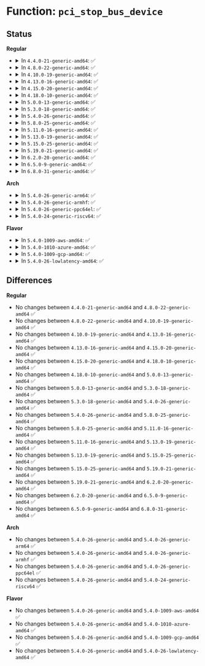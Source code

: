 # Function: <code>pci_stop_bus_device</code>

## Status
<b>Regular</b>
<ul>
<li>
<details>
<summary>In <code>4.4.0-21-generic-amd64</code>: ✅</summary>

```c
void pci_stop_bus_device(struct pci_dev * dev)
```

```json
{
  "name": "pci_stop_bus_device",
  "collision_type": "Unique Static",
  "inline_type": "No",
  "funcs": [
    {
      "addr": 18446744071583248640,
      "name": "pci_stop_bus_device",
      "external": false,
      "loc": "drivers/pci/remove.c:62",
      "file": "drivers/pci/remove.c",
      "inline": "seen, unknown",
      "caller_inline": [],
      "caller_func": [
        "drivers/pci/remove.c:pci_stop_bus_device",
        "drivers/pci/remove.c:pci_stop_and_remove_bus_device_locked"
      ]
    }
  ],
  "symbols": [
    {
      "addr": 18446744071583248640,
      "name": "pci_stop_bus_device",
      "section": ".text",
      "bind": "STB_LOCAL",
      "size": 148
    }
  ]
}
```
</details>
</li>
<li>
<details>
<summary>In <code>4.8.0-22-generic-amd64</code>: ✅</summary>

```c
void pci_stop_bus_device(struct pci_dev * dev)
```

```json
{
  "name": "pci_stop_bus_device",
  "collision_type": "Unique Static",
  "inline_type": "No",
  "funcs": [
    {
      "addr": 18446744071583558000,
      "name": "pci_stop_bus_device",
      "external": false,
      "loc": "drivers/pci/remove.c:66",
      "file": "drivers/pci/remove.c",
      "inline": "seen, unknown",
      "caller_inline": [],
      "caller_func": [
        "drivers/pci/remove.c:pci_stop_and_remove_bus_device_locked",
        "drivers/pci/remove.c:pci_stop_bus_device"
      ]
    }
  ],
  "symbols": [
    {
      "addr": 18446744071583558000,
      "name": "pci_stop_bus_device",
      "section": ".text",
      "bind": "STB_LOCAL",
      "size": 148
    }
  ]
}
```
</details>
</li>
<li>
<details>
<summary>In <code>4.10.0-19-generic-amd64</code>: ✅</summary>

```c
void pci_stop_bus_device(struct pci_dev * dev)
```

```json
{
  "name": "pci_stop_bus_device",
  "collision_type": "Unique Static",
  "inline_type": "No",
  "funcs": [
    {
      "addr": 18446744071583694864,
      "name": "pci_stop_bus_device",
      "external": false,
      "loc": "drivers/pci/remove.c:66",
      "file": "drivers/pci/remove.c",
      "inline": "seen, unknown",
      "caller_inline": [],
      "caller_func": [
        "drivers/pci/remove.c:pci_stop_and_remove_bus_device_locked",
        "drivers/pci/remove.c:pci_stop_bus_device"
      ]
    }
  ],
  "symbols": [
    {
      "addr": 18446744071583694864,
      "name": "pci_stop_bus_device",
      "section": ".text",
      "bind": "STB_LOCAL",
      "size": 148
    }
  ]
}
```
</details>
</li>
<li>
<details>
<summary>In <code>4.13.0-16-generic-amd64</code>: ✅</summary>

```c
void pci_stop_bus_device(struct pci_dev * dev)
```

```json
{
  "name": "pci_stop_bus_device",
  "collision_type": "Unique Static",
  "inline_type": "No",
  "funcs": [
    {
      "addr": 18446744071583735360,
      "name": "pci_stop_bus_device",
      "external": false,
      "loc": "drivers/pci/remove.c:66",
      "file": "drivers/pci/remove.c",
      "inline": "seen, unknown",
      "caller_inline": [],
      "caller_func": [
        "drivers/pci/remove.c:pci_stop_and_remove_bus_device_locked",
        "drivers/pci/remove.c:pci_stop_bus_device",
        "drivers/pci/remove.c:pci_stop_bus_device"
      ]
    }
  ],
  "symbols": [
    {
      "addr": 18446744071583735360,
      "name": "pci_stop_bus_device",
      "section": ".text",
      "bind": "STB_LOCAL",
      "size": 152
    }
  ]
}
```
</details>
</li>
<li>
<details>
<summary>In <code>4.15.0-20-generic-amd64</code>: ✅</summary>

```c
void pci_stop_bus_device(struct pci_dev * dev)
```

```json
{
  "name": "pci_stop_bus_device",
  "collision_type": "Unique Static",
  "inline_type": "No",
  "funcs": [
    {
      "addr": 18446744071583994016,
      "name": "pci_stop_bus_device",
      "external": false,
      "loc": "drivers/pci/remove.c:66",
      "file": "drivers/pci/remove.c",
      "inline": "seen, unknown",
      "caller_inline": [],
      "caller_func": [
        "drivers/pci/remove.c:pci_stop_and_remove_bus_device_locked",
        "drivers/pci/remove.c:pci_stop_bus_device",
        "drivers/pci/remove.c:pci_stop_bus_device"
      ]
    }
  ],
  "symbols": [
    {
      "addr": 18446744071583994016,
      "name": "pci_stop_bus_device",
      "section": ".text",
      "bind": "STB_LOCAL",
      "size": 152
    }
  ]
}
```
</details>
</li>
<li>
<details>
<summary>In <code>4.18.0-10-generic-amd64</code>: ✅</summary>

```c
void pci_stop_bus_device(struct pci_dev * dev)
```

```json
{
  "name": "pci_stop_bus_device",
  "collision_type": "Unique Static",
  "inline_type": "No",
  "funcs": [
    {
      "addr": 18446744071584188464,
      "name": "pci_stop_bus_device",
      "external": false,
      "loc": "drivers/pci/remove.c:68",
      "file": "drivers/pci/remove.c",
      "inline": "seen, unknown",
      "caller_inline": [],
      "caller_func": [
        "drivers/pci/remove.c:pci_stop_and_remove_bus_device_locked",
        "drivers/pci/remove.c:pci_stop_bus_device",
        "drivers/pci/remove.c:pci_stop_bus_device"
      ]
    }
  ],
  "symbols": [
    {
      "addr": 18446744071584188464,
      "name": "pci_stop_bus_device",
      "section": ".text",
      "bind": "STB_LOCAL",
      "size": 157
    }
  ]
}
```
</details>
</li>
<li>
<details>
<summary>In <code>5.0.0-13-generic-amd64</code>: ✅</summary>

```c
void pci_stop_bus_device(struct pci_dev * dev)
```

```json
{
  "name": "pci_stop_bus_device",
  "collision_type": "Unique Static",
  "inline_type": "No",
  "funcs": [
    {
      "addr": 18446744071584277168,
      "name": "pci_stop_bus_device",
      "external": false,
      "loc": "drivers/pci/remove.c:65",
      "file": "drivers/pci/remove.c",
      "inline": "seen, unknown",
      "caller_inline": [],
      "caller_func": [
        "drivers/pci/remove.c:pci_stop_and_remove_bus_device_locked",
        "drivers/pci/remove.c:pci_stop_bus_device",
        "drivers/pci/remove.c:pci_stop_bus_device"
      ]
    }
  ],
  "symbols": [
    {
      "addr": 18446744071584277168,
      "name": "pci_stop_bus_device",
      "section": ".text",
      "bind": "STB_LOCAL",
      "size": 143
    }
  ]
}
```
</details>
</li>
<li>
<details>
<summary>In <code>5.3.0-18-generic-amd64</code>: ✅</summary>

```c
void pci_stop_bus_device(struct pci_dev * dev)
```

```json
{
  "name": "pci_stop_bus_device",
  "collision_type": "Unique Static",
  "inline_type": "No",
  "funcs": [
    {
      "addr": 18446744071584471632,
      "name": "pci_stop_bus_device",
      "external": false,
      "loc": "drivers/pci/remove.c:65",
      "file": "drivers/pci/remove.c",
      "inline": "seen, unknown",
      "caller_inline": [],
      "caller_func": [
        "drivers/pci/remove.c:pci_stop_and_remove_bus_device_locked",
        "drivers/pci/remove.c:pci_stop_bus_device",
        "drivers/pci/remove.c:pci_stop_bus_device"
      ]
    }
  ],
  "symbols": [
    {
      "addr": 18446744071584471632,
      "name": "pci_stop_bus_device",
      "section": ".text",
      "bind": "STB_LOCAL",
      "size": 145
    }
  ]
}
```
</details>
</li>
<li>
<details>
<summary>In <code>5.4.0-26-generic-amd64</code>: ✅</summary>

```c
void pci_stop_bus_device(struct pci_dev * dev)
```

```json
{
  "name": "pci_stop_bus_device",
  "collision_type": "Unique Static",
  "inline_type": "No",
  "funcs": [
    {
      "addr": 18446744071584606912,
      "name": "pci_stop_bus_device",
      "external": false,
      "loc": "drivers/pci/remove.c:65",
      "file": "drivers/pci/remove.c",
      "inline": "seen, unknown",
      "caller_inline": [],
      "caller_func": [
        "drivers/pci/remove.c:pci_stop_and_remove_bus_device_locked",
        "drivers/pci/remove.c:pci_stop_bus_device",
        "drivers/pci/remove.c:pci_stop_bus_device"
      ]
    }
  ],
  "symbols": [
    {
      "addr": 18446744071584606912,
      "name": "pci_stop_bus_device",
      "section": ".text",
      "bind": "STB_LOCAL",
      "size": 145
    }
  ]
}
```
</details>
</li>
<li>
<details>
<summary>In <code>5.8.0-25-generic-amd64</code>: ✅</summary>

```c
void pci_stop_bus_device(struct pci_dev * dev)
```

```json
{
  "name": "pci_stop_bus_device",
  "collision_type": "Unique Static",
  "inline_type": "No",
  "funcs": [
    {
      "addr": 18446744071585284432,
      "name": "pci_stop_bus_device",
      "external": false,
      "loc": "drivers/pci/remove.c:65",
      "file": "drivers/pci/remove.c",
      "inline": "seen, unknown",
      "caller_inline": [],
      "caller_func": [
        "drivers/pci/remove.c:pci_stop_and_remove_bus_device_locked",
        "drivers/pci/remove.c:pci_stop_bus_device",
        "drivers/pci/remove.c:pci_stop_bus_device"
      ]
    }
  ],
  "symbols": [
    {
      "addr": 18446744071585284432,
      "name": "pci_stop_bus_device",
      "section": ".text",
      "bind": "STB_LOCAL",
      "size": 145
    }
  ]
}
```
</details>
</li>
<li>
<details>
<summary>In <code>5.11.0-16-generic-amd64</code>: ✅</summary>

```c
void pci_stop_bus_device(struct pci_dev * dev)
```

```json
{
  "name": "pci_stop_bus_device",
  "collision_type": "Unique Static",
  "inline_type": "No",
  "funcs": [
    {
      "addr": 18446744071585438992,
      "name": "pci_stop_bus_device",
      "external": false,
      "loc": "drivers/pci/remove.c:65",
      "file": "drivers/pci/remove.c",
      "inline": "seen, unknown",
      "caller_inline": [],
      "caller_func": [
        "drivers/pci/remove.c:pci_stop_and_remove_bus_device_locked",
        "drivers/pci/remove.c:pci_stop_bus_device",
        "drivers/pci/remove.c:pci_stop_bus_device"
      ]
    }
  ],
  "symbols": [
    {
      "addr": 18446744071585438992,
      "name": "pci_stop_bus_device",
      "section": ".text",
      "bind": "STB_LOCAL",
      "size": 145
    }
  ]
}
```
</details>
</li>
<li>
<details>
<summary>In <code>5.13.0-19-generic-amd64</code>: ✅</summary>

```c
void pci_stop_bus_device(struct pci_dev * dev)
```

```json
{
  "name": "pci_stop_bus_device",
  "collision_type": "Unique Static",
  "inline_type": "No",
  "funcs": [
    {
      "addr": 18446744071585319104,
      "name": "pci_stop_bus_device",
      "external": false,
      "loc": "drivers/pci/remove.c:67",
      "file": "drivers/pci/remove.c",
      "inline": "seen, unknown",
      "caller_inline": [],
      "caller_func": [
        "drivers/pci/remove.c:pci_stop_and_remove_bus_device_locked",
        "drivers/pci/remove.c:pci_stop_bus_device",
        "drivers/pci/remove.c:pci_stop_bus_device"
      ]
    }
  ],
  "symbols": [
    {
      "addr": 18446744071585319104,
      "name": "pci_stop_bus_device",
      "section": ".text",
      "bind": "STB_LOCAL",
      "size": 154
    }
  ]
}
```
</details>
</li>
<li>
<details>
<summary>In <code>5.15.0-25-generic-amd64</code>: ✅</summary>

```c
void pci_stop_bus_device(struct pci_dev * dev)
```

```json
{
  "name": "pci_stop_bus_device",
  "collision_type": "Unique Static",
  "inline_type": "No",
  "funcs": [
    {
      "addr": 18446744071585774992,
      "name": "pci_stop_bus_device",
      "external": false,
      "loc": "drivers/pci/remove.c:66",
      "file": "drivers/pci/remove.c",
      "inline": "seen, unknown",
      "caller_inline": [],
      "caller_func": [
        "drivers/pci/remove.c:pci_stop_and_remove_bus_device_locked",
        "drivers/pci/remove.c:pci_stop_bus_device",
        "drivers/pci/remove.c:pci_stop_bus_device"
      ]
    }
  ],
  "symbols": [
    {
      "addr": 18446744071585774992,
      "name": "pci_stop_bus_device",
      "section": ".text",
      "bind": "STB_LOCAL",
      "size": 145
    }
  ]
}
```
</details>
</li>
<li>
<details>
<summary>In <code>5.19.0-21-generic-amd64</code>: ✅</summary>

```c
void pci_stop_bus_device(struct pci_dev * dev)
```

```json
{
  "name": "pci_stop_bus_device",
  "collision_type": "Unique Static",
  "inline_type": "No",
  "funcs": [
    {
      "addr": 18446744071586961056,
      "name": "pci_stop_bus_device",
      "external": false,
      "loc": "drivers/pci/remove.c:66",
      "file": "drivers/pci/remove.c",
      "inline": "seen, unknown",
      "caller_inline": [],
      "caller_func": [
        "drivers/pci/remove.c:pci_stop_and_remove_bus_device_locked",
        "drivers/pci/remove.c:pci_stop_bus_device",
        "drivers/pci/remove.c:pci_stop_bus_device"
      ]
    }
  ],
  "symbols": [
    {
      "addr": 18446744071586961056,
      "name": "pci_stop_bus_device",
      "section": ".text",
      "bind": "STB_LOCAL",
      "size": 165
    }
  ]
}
```
</details>
</li>
<li>
<details>
<summary>In <code>6.2.0-20-generic-amd64</code>: ✅</summary>

```c
void pci_stop_bus_device(struct pci_dev * dev)
```

```json
{
  "name": "pci_stop_bus_device",
  "collision_type": "Unique Static",
  "inline_type": "No",
  "funcs": [
    {
      "addr": 18446744071588124624,
      "name": "pci_stop_bus_device",
      "external": false,
      "loc": "drivers/pci/remove.c:66",
      "file": "drivers/pci/remove.c",
      "inline": "seen, unknown",
      "caller_inline": [],
      "caller_func": [
        "drivers/pci/remove.c:pci_stop_and_remove_bus_device_locked",
        "drivers/pci/remove.c:pci_stop_bus_device",
        "drivers/pci/remove.c:pci_stop_bus_device"
      ]
    }
  ],
  "symbols": [
    {
      "addr": 18446744071588124624,
      "name": "pci_stop_bus_device",
      "section": ".text",
      "bind": "STB_LOCAL",
      "size": 165
    }
  ]
}
```
</details>
</li>
<li>
<details>
<summary>In <code>6.5.0-9-generic-amd64</code>: ✅</summary>

```c
void pci_stop_bus_device(struct pci_dev * dev)
```

```json
{
  "name": "pci_stop_bus_device",
  "collision_type": "Unique Static",
  "inline_type": "No",
  "funcs": [
    {
      "addr": 18446744071588399904,
      "name": "pci_stop_bus_device",
      "external": false,
      "loc": "drivers/pci/remove.c:66",
      "file": "drivers/pci/remove.c",
      "inline": "seen, unknown",
      "caller_inline": [],
      "caller_func": [
        "drivers/pci/remove.c:pci_stop_and_remove_bus_device_locked",
        "drivers/pci/remove.c:pci_stop_bus_device",
        "drivers/pci/remove.c:pci_stop_bus_device"
      ]
    }
  ],
  "symbols": [
    {
      "addr": 18446744071588399904,
      "name": "pci_stop_bus_device",
      "section": ".text",
      "bind": "STB_LOCAL",
      "size": 165
    }
  ]
}
```
</details>
</li>
<li>
<details>
<summary>In <code>6.8.0-31-generic-amd64</code>: ✅</summary>

```c
void pci_stop_bus_device(struct pci_dev * dev)
```

```json
{
  "name": "pci_stop_bus_device",
  "collision_type": "Unique Static",
  "inline_type": "No",
  "funcs": [
    {
      "addr": 18446744071588695888,
      "name": "pci_stop_bus_device",
      "external": false,
      "loc": "drivers/pci/remove.c:67",
      "file": "drivers/pci/remove.c",
      "inline": "seen, unknown",
      "caller_inline": [],
      "caller_func": [
        "drivers/pci/remove.c:pci_stop_and_remove_bus_device_locked",
        "drivers/pci/remove.c:pci_stop_bus_device",
        "drivers/pci/remove.c:pci_stop_bus_device"
      ]
    }
  ],
  "symbols": [
    {
      "addr": 18446744071588695888,
      "name": "pci_stop_bus_device",
      "section": ".text",
      "bind": "STB_LOCAL",
      "size": 165
    }
  ]
}
```
</details>
</li>
</ul>
<b>Arch</b>
<ul>
<li>
<details>
<summary>In <code>5.4.0-26-generic-arm64</code>: ✅</summary>

```c
void pci_stop_bus_device(struct pci_dev * dev)
```

```json
{
  "name": "pci_stop_bus_device",
  "collision_type": "Unique Static",
  "inline_type": "No",
  "funcs": [
    {
      "addr": 18446603336496846248,
      "name": "pci_stop_bus_device",
      "external": false,
      "loc": "drivers/pci/remove.c:65",
      "file": "drivers/pci/remove.c",
      "inline": "seen, unknown",
      "caller_inline": [],
      "caller_func": [
        "drivers/pci/remove.c:pci_stop_and_remove_bus_device_locked",
        "drivers/pci/remove.c:pci_stop_bus_device",
        "drivers/pci/remove.c:pci_stop_bus_device"
      ]
    }
  ],
  "symbols": [
    {
      "addr": 18446603336496846248,
      "name": "pci_stop_bus_device",
      "section": ".text",
      "bind": "STB_LOCAL",
      "size": 212
    }
  ]
}
```
</details>
</li>
<li>
<details>
<summary>In <code>5.4.0-26-generic-armhf</code>: ✅</summary>

```c
void pci_stop_bus_device(struct pci_dev * dev)
```

```json
{
  "name": "pci_stop_bus_device",
  "collision_type": "Unique Static",
  "inline_type": "No",
  "funcs": [
    {
      "addr": 3230126200,
      "name": "pci_stop_bus_device",
      "external": false,
      "loc": "drivers/pci/remove.c:65",
      "file": "drivers/pci/remove.c",
      "inline": "seen, unknown",
      "caller_inline": [],
      "caller_func": [
        "drivers/pci/remove.c:pci_stop_and_remove_bus_device_locked",
        "drivers/pci/remove.c:pci_stop_bus_device",
        "drivers/pci/remove.c:pci_stop_bus_device"
      ]
    }
  ],
  "symbols": [
    {
      "addr": 3230126200,
      "name": "pci_stop_bus_device",
      "section": ".text",
      "bind": "STB_LOCAL",
      "size": 160
    }
  ]
}
```
</details>
</li>
<li>
<details>
<summary>In <code>5.4.0-26-generic-ppc64el</code>: ✅</summary>

```c
void pci_stop_bus_device(struct pci_dev * dev)
```

```json
{
  "name": "pci_stop_bus_device",
  "collision_type": "Unique Static",
  "inline_type": "No",
  "funcs": [
    {
      "addr": 13835058055290922704,
      "name": "pci_stop_bus_device",
      "external": false,
      "loc": "drivers/pci/remove.c:65",
      "file": "drivers/pci/remove.c",
      "inline": "seen, unknown",
      "caller_inline": [],
      "caller_func": [
        "drivers/pci/remove.c:pci_stop_and_remove_bus_device_locked",
        "drivers/pci/remove.c:pci_stop_bus_device",
        "drivers/pci/remove.c:pci_stop_bus_device"
      ]
    }
  ],
  "symbols": [
    {
      "addr": 13835058055290922704,
      "name": "pci_stop_bus_device",
      "section": ".text",
      "bind": "STB_LOCAL",
      "size": 260
    }
  ]
}
```
</details>
</li>
<li>
<details>
<summary>In <code>5.4.0-24-generic-riscv64</code>: ✅</summary>

```c
void pci_stop_bus_device(struct pci_dev * dev)
```

```json
{
  "name": "pci_stop_bus_device",
  "collision_type": "Unique Static",
  "inline_type": "No",
  "funcs": [
    {
      "addr": 18446743936275550210,
      "name": "pci_stop_bus_device",
      "external": false,
      "loc": "drivers/pci/remove.c:65",
      "file": "drivers/pci/remove.c",
      "inline": "seen, unknown",
      "caller_inline": [],
      "caller_func": [
        "drivers/pci/remove.c:pci_stop_and_remove_bus_device_locked",
        "drivers/pci/remove.c:pci_stop_bus_device",
        "drivers/pci/remove.c:pci_stop_bus_device"
      ]
    }
  ],
  "symbols": [
    {
      "addr": 18446743936275550210,
      "name": "pci_stop_bus_device",
      "section": ".text",
      "bind": "STB_LOCAL",
      "size": 174
    }
  ]
}
```
</details>
</li>
</ul>
<b>Flavor</b>
<ul>
<li>
<details>
<summary>In <code>5.4.0-1009-aws-amd64</code>: ✅</summary>

```c
void pci_stop_bus_device(struct pci_dev * dev)
```

```json
{
  "name": "pci_stop_bus_device",
  "collision_type": "Unique Static",
  "inline_type": "No",
  "funcs": [
    {
      "addr": 18446744071584559072,
      "name": "pci_stop_bus_device",
      "external": false,
      "loc": "drivers/pci/remove.c:65",
      "file": "drivers/pci/remove.c",
      "inline": "seen, unknown",
      "caller_inline": [],
      "caller_func": [
        "drivers/pci/remove.c:pci_stop_and_remove_bus_device_locked",
        "drivers/pci/remove.c:pci_stop_bus_device",
        "drivers/pci/remove.c:pci_stop_bus_device"
      ]
    }
  ],
  "symbols": [
    {
      "addr": 18446744071584559072,
      "name": "pci_stop_bus_device",
      "section": ".text",
      "bind": "STB_LOCAL",
      "size": 145
    }
  ]
}
```
</details>
</li>
<li>
<details>
<summary>In <code>5.4.0-1010-azure-amd64</code>: ✅</summary>

```c
void pci_stop_bus_device(struct pci_dev * dev)
```

```json
{
  "name": "pci_stop_bus_device",
  "collision_type": "Unique Static",
  "inline_type": "No",
  "funcs": [
    {
      "addr": 18446744071584487232,
      "name": "pci_stop_bus_device",
      "external": false,
      "loc": "drivers/pci/remove.c:65",
      "file": "drivers/pci/remove.c",
      "inline": "seen, unknown",
      "caller_inline": [],
      "caller_func": [
        "drivers/pci/remove.c:pci_stop_and_remove_bus_device_locked",
        "drivers/pci/remove.c:pci_stop_bus_device",
        "drivers/pci/remove.c:pci_stop_bus_device"
      ]
    }
  ],
  "symbols": [
    {
      "addr": 18446744071584487232,
      "name": "pci_stop_bus_device",
      "section": ".text",
      "bind": "STB_LOCAL",
      "size": 145
    }
  ]
}
```
</details>
</li>
<li>
<details>
<summary>In <code>5.4.0-1009-gcp-amd64</code>: ✅</summary>

```c
void pci_stop_bus_device(struct pci_dev * dev)
```

```json
{
  "name": "pci_stop_bus_device",
  "collision_type": "Unique Static",
  "inline_type": "No",
  "funcs": [
    {
      "addr": 18446744071584557072,
      "name": "pci_stop_bus_device",
      "external": false,
      "loc": "drivers/pci/remove.c:65",
      "file": "drivers/pci/remove.c",
      "inline": "seen, unknown",
      "caller_inline": [],
      "caller_func": [
        "drivers/pci/remove.c:pci_stop_and_remove_bus_device_locked",
        "drivers/pci/remove.c:pci_stop_bus_device",
        "drivers/pci/remove.c:pci_stop_bus_device"
      ]
    }
  ],
  "symbols": [
    {
      "addr": 18446744071584557072,
      "name": "pci_stop_bus_device",
      "section": ".text",
      "bind": "STB_LOCAL",
      "size": 145
    }
  ]
}
```
</details>
</li>
<li>
<details>
<summary>In <code>5.4.0-26-lowlatency-amd64</code>: ✅</summary>

```c
void pci_stop_bus_device(struct pci_dev * dev)
```

```json
{
  "name": "pci_stop_bus_device",
  "collision_type": "Unique Static",
  "inline_type": "No",
  "funcs": [
    {
      "addr": 18446744071584664816,
      "name": "pci_stop_bus_device",
      "external": false,
      "loc": "drivers/pci/remove.c:65",
      "file": "drivers/pci/remove.c",
      "inline": "seen, unknown",
      "caller_inline": [],
      "caller_func": [
        "drivers/pci/remove.c:pci_stop_and_remove_bus_device_locked",
        "drivers/pci/remove.c:pci_stop_bus_device",
        "drivers/pci/remove.c:pci_stop_bus_device"
      ]
    }
  ],
  "symbols": [
    {
      "addr": 18446744071584664816,
      "name": "pci_stop_bus_device",
      "section": ".text",
      "bind": "STB_LOCAL",
      "size": 145
    }
  ]
}
```
</details>
</li>
</ul>

## Differences
<b>Regular</b>
<ul>
<li>
No changes between <code>4.4.0-21-generic-amd64</code> and <code>4.8.0-22-generic-amd64</code> ✅
</li>
<li>
No changes between <code>4.8.0-22-generic-amd64</code> and <code>4.10.0-19-generic-amd64</code> ✅
</li>
<li>
No changes between <code>4.10.0-19-generic-amd64</code> and <code>4.13.0-16-generic-amd64</code> ✅
</li>
<li>
No changes between <code>4.13.0-16-generic-amd64</code> and <code>4.15.0-20-generic-amd64</code> ✅
</li>
<li>
No changes between <code>4.15.0-20-generic-amd64</code> and <code>4.18.0-10-generic-amd64</code> ✅
</li>
<li>
No changes between <code>4.18.0-10-generic-amd64</code> and <code>5.0.0-13-generic-amd64</code> ✅
</li>
<li>
No changes between <code>5.0.0-13-generic-amd64</code> and <code>5.3.0-18-generic-amd64</code> ✅
</li>
<li>
No changes between <code>5.3.0-18-generic-amd64</code> and <code>5.4.0-26-generic-amd64</code> ✅
</li>
<li>
No changes between <code>5.4.0-26-generic-amd64</code> and <code>5.8.0-25-generic-amd64</code> ✅
</li>
<li>
No changes between <code>5.8.0-25-generic-amd64</code> and <code>5.11.0-16-generic-amd64</code> ✅
</li>
<li>
No changes between <code>5.11.0-16-generic-amd64</code> and <code>5.13.0-19-generic-amd64</code> ✅
</li>
<li>
No changes between <code>5.13.0-19-generic-amd64</code> and <code>5.15.0-25-generic-amd64</code> ✅
</li>
<li>
No changes between <code>5.15.0-25-generic-amd64</code> and <code>5.19.0-21-generic-amd64</code> ✅
</li>
<li>
No changes between <code>5.19.0-21-generic-amd64</code> and <code>6.2.0-20-generic-amd64</code> ✅
</li>
<li>
No changes between <code>6.2.0-20-generic-amd64</code> and <code>6.5.0-9-generic-amd64</code> ✅
</li>
<li>
No changes between <code>6.5.0-9-generic-amd64</code> and <code>6.8.0-31-generic-amd64</code> ✅
</li>
</ul>
<b>Arch</b>
<ul>
<li>
No changes between <code>5.4.0-26-generic-amd64</code> and <code>5.4.0-26-generic-arm64</code> ✅
</li>
<li>
No changes between <code>5.4.0-26-generic-amd64</code> and <code>5.4.0-26-generic-armhf</code> ✅
</li>
<li>
No changes between <code>5.4.0-26-generic-amd64</code> and <code>5.4.0-26-generic-ppc64el</code> ✅
</li>
<li>
No changes between <code>5.4.0-26-generic-amd64</code> and <code>5.4.0-24-generic-riscv64</code> ✅
</li>
</ul>
<b>Flavor</b>
<ul>
<li>
No changes between <code>5.4.0-26-generic-amd64</code> and <code>5.4.0-1009-aws-amd64</code> ✅
</li>
<li>
No changes between <code>5.4.0-26-generic-amd64</code> and <code>5.4.0-1010-azure-amd64</code> ✅
</li>
<li>
No changes between <code>5.4.0-26-generic-amd64</code> and <code>5.4.0-1009-gcp-amd64</code> ✅
</li>
<li>
No changes between <code>5.4.0-26-generic-amd64</code> and <code>5.4.0-26-lowlatency-amd64</code> ✅
</li>
</ul>
